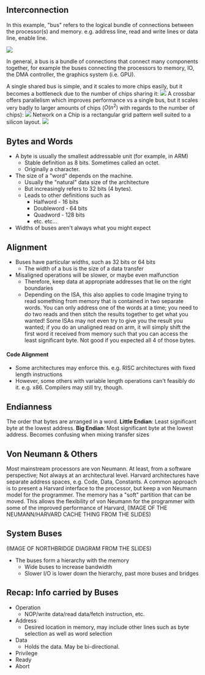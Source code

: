 ## Interconnection
In this example, "bus" refers to the logical bundle of connections between the processor(s) and memory. e.g. address line, read and write lines or data line, enable line.

![](Pasted%20image%2020230509112322.png)

In general, a bus is a bundle of connections that connect many components together, for example the buses connecting the processors to memory, IO, the DMA controller, the graphics system (i.e. GPU).

A single shared bus is simple, and it scales to more chips easily, but it becomes a bottleneck due to the number of chips sharing it:
![](Pasted%20image%2020230509112353.png)
A crossbar offers parallelism which improves performance vs a single bus, but it scales very badly to larger amounts of chips ($O(n^2)$ with regards to the number of chips):
![](Pasted%20image%2020230509112412.png)
Network on a Chip is a rectangular grid pattern well suited to a silicon layout.
![](Pasted%20image%2020230509112526.png)

## Bytes and Words
- A byte is usually the smallest addressable unit (for example, in ARM)
	- Stable definition as 8 bits. Sometimes called an octet.
	- Originally a character.
- The size of a "word" depends on the machine.
	- Usually the "natural" data size of the architecture
	- But increasingly refers to 32 bits (4 bytes).
	- Leads to other definitions such as 
		- Halfword - 16 bits
		- Doubleword - 64 bits
		- Quadword - 128 bits
		- etc. etc...
- Widths of buses aren't always what you might expect

## Alignment
- Buses have particular widths, such as 32 bits or 64 bits
	- The width of a bus is the size of a data transfer
- Misaligned operations will be slower, or maybe even malfunction
	- Therefore, keep data at appropriate addresses that lie on the right boundaries
	- Depending on the ISA, this also applies to code
Imagine trying to read something from memory that is contained in two separate words. You can only address one of the words at a time; you need to do two reads and then stitch the results together to get what you wanted!
Some ISAs may not even try to give you the result you wanted; if you do an unaligned read on arm, it will simply shift the first word it received from memory such that you can access the least significant byte. Not good if you expected all 4 of those bytes.

#### Code Alignment
- Some architectures may enforce this. e.g. RISC architectures with fixed length instructions
- However, some others with variable length operations can't feasibly do it. e.g. x86. Compilers may still try, though.

## Endianness
The order that bytes are arranged in a word.
**Little Endian**: Least significant byte at the lowest address.
**Big Endian**: Most significant byte at the lowest address.
Becomes confusing when mixing transfer sizes

## Von Neumann & Others
Most mainstream processors are von Neumann. At least, from a software perspective; Not always at an architectural level.
Harvard architectures have separate address spaces, e.g. Code, Data, Constants.
A common approach is to present a Harvard interface to the processor, but keep a von Neumann model for the programmer. The memory has a "soft" partition that can be moved. This allows the flexibility of von Neumann for the programmer with some of the improved performance of Harvard,
(IMAGE OF THE NEUMANN/HARVARD CACHE THING FROM THE SLIDES)

## System Buses
(IMAGE OF NORTHBRIDGE DIAGRAM FROM THE SLIDES)
- The buses form a hierarchy with the memory
	- Wide buses to increase bandwidth
	- Slower I/O is lower down the hierarchy, past more buses and bridges

## Recap: Info carried by Buses
- Operation
	- NOP/write data/read data/fetch instruction, etc.
- Address
	- Desired location in memory, may include other lines such as byte selection as well as word selection
- Data
	- Holds the data. May be bi-directional.
- Privilege
- Ready
- Abort